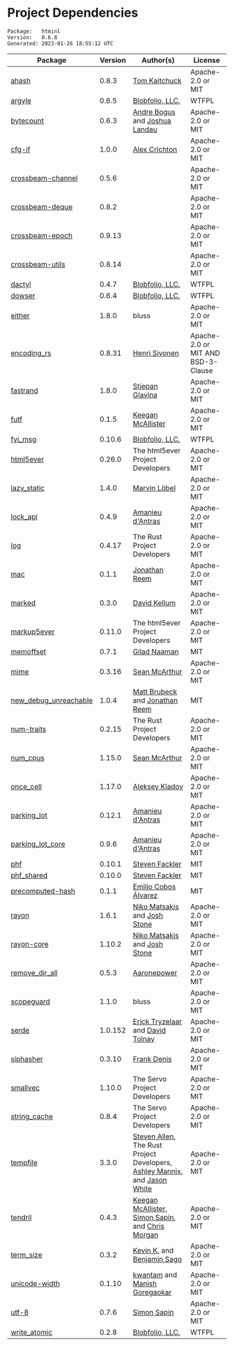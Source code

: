 # Project Dependencies
    Package:   htminl
    Version:   0.6.8
    Generated: 2023-01-26 18:55:12 UTC

| Package | Version | Author(s) | License |
| ---- | ---- | ---- | ---- |
| [ahash](https://github.com/tkaitchuck/ahash) | 0.8.3 | [Tom Kaitchuck](mailto:tom.kaitchuck@gmail.com) | Apache-2.0 or MIT |
| [argyle](https://github.com/Blobfolio/argyle) | 0.6.5 | [Blobfolio, LLC.](mailto:hello@blobfolio.com) | WTFPL |
| [bytecount](https://github.com/llogiq/bytecount) | 0.6.3 | [Andre Bogus](mailto:bogusandre@gmail.de) and [Joshua Landau](mailto:joshua@landau.ws) | Apache-2.0 or MIT |
| [cfg-if](https://github.com/alexcrichton/cfg-if) | 1.0.0 | [Alex Crichton](mailto:alex@alexcrichton.com) | Apache-2.0 or MIT |
| [crossbeam-channel](https://github.com/crossbeam-rs/crossbeam) | 0.5.6 |  | Apache-2.0 or MIT |
| [crossbeam-deque](https://github.com/crossbeam-rs/crossbeam) | 0.8.2 |  | Apache-2.0 or MIT |
| [crossbeam-epoch](https://github.com/crossbeam-rs/crossbeam) | 0.9.13 |  | Apache-2.0 or MIT |
| [crossbeam-utils](https://github.com/crossbeam-rs/crossbeam) | 0.8.14 |  | Apache-2.0 or MIT |
| [dactyl](https://github.com/Blobfolio/dactyl) | 0.4.7 | [Blobfolio, LLC.](mailto:hello@blobfolio.com) | WTFPL |
| [dowser](https://github.com/Blobfolio/dowser) | 0.6.4 | [Blobfolio, LLC.](mailto:hello@blobfolio.com) | WTFPL |
| [either](https://github.com/bluss/either) | 1.8.0 | bluss | Apache-2.0 or MIT |
| [encoding_rs](https://github.com/hsivonen/encoding_rs) | 0.8.31 | [Henri Sivonen](mailto:hsivonen@hsivonen.fi) | Apache-2.0 or MIT AND BSD-3-Clause |
| [fastrand](https://github.com/smol-rs/fastrand) | 1.8.0 | [Stjepan Glavina](mailto:stjepang@gmail.com) | Apache-2.0 or MIT |
| [futf](https://github.com/servo/futf) | 0.1.5 | [Keegan McAllister](mailto:kmcallister@mozilla.com) | Apache-2.0 or MIT |
| [fyi_msg](https://github.com/Blobfolio/fyi) | 0.10.6 | [Blobfolio, LLC.](mailto:hello@blobfolio.com) | WTFPL |
| [html5ever](https://github.com/servo/html5ever) | 0.26.0 | The html5ever Project Developers | Apache-2.0 or MIT |
| [lazy_static](https://github.com/rust-lang-nursery/lazy-static.rs) | 1.4.0 | [Marvin Löbel](mailto:loebel.marvin@gmail.com) | Apache-2.0 or MIT |
| [lock_api](https://github.com/Amanieu/parking_lot) | 0.4.9 | [Amanieu d'Antras](mailto:amanieu@gmail.com) | Apache-2.0 or MIT |
| [log](https://github.com/rust-lang/log) | 0.4.17 | The Rust Project Developers | Apache-2.0 or MIT |
| [mac](https://github.com/reem/rust-mac.git) | 0.1.1 | [Jonathan Reem](mailto:jonathan.reem@gmail.com) | Apache-2.0 or MIT |
| [marked](https://github.com/dekellum/marked) | 0.3.0 | [David Kellum](mailto:dek-oss@gravitext.com) | Apache-2.0 or MIT |
| [markup5ever](https://github.com/servo/html5ever) | 0.11.0 | The html5ever Project Developers | Apache-2.0 or MIT |
| [memoffset](https://github.com/Gilnaa/memoffset) | 0.7.1 | [Gilad Naaman](mailto:gilad.naaman@gmail.com) | MIT |
| [mime](https://github.com/hyperium/mime) | 0.3.16 | [Sean McArthur](mailto:sean@seanmonstar.com) | Apache-2.0 or MIT |
| [new_debug_unreachable](https://github.com/mbrubeck/rust-debug-unreachable) | 1.0.4 | [Matt Brubeck](mailto:mbrubeck@limpet.net) and [Jonathan Reem](mailto:jonathan.reem@gmail.com) | MIT |
| [num-traits](https://github.com/rust-num/num-traits) | 0.2.15 | The Rust Project Developers | Apache-2.0 or MIT |
| [num_cpus](https://github.com/seanmonstar/num_cpus) | 1.15.0 | [Sean McArthur](mailto:sean@seanmonstar.com) | Apache-2.0 or MIT |
| [once_cell](https://github.com/matklad/once_cell) | 1.17.0 | [Aleksey Kladov](mailto:aleksey.kladov@gmail.com) | Apache-2.0 or MIT |
| [parking_lot](https://github.com/Amanieu/parking_lot) | 0.12.1 | [Amanieu d'Antras](mailto:amanieu@gmail.com) | Apache-2.0 or MIT |
| [parking_lot_core](https://github.com/Amanieu/parking_lot) | 0.9.6 | [Amanieu d'Antras](mailto:amanieu@gmail.com) | Apache-2.0 or MIT |
| [phf](https://github.com/sfackler/rust-phf) | 0.10.1 | [Steven Fackler](mailto:sfackler@gmail.com) | MIT |
| [phf_shared](https://github.com/sfackler/rust-phf) | 0.10.0 | [Steven Fackler](mailto:sfackler@gmail.com) | MIT |
| [precomputed-hash](https://github.com/emilio/precomputed-hash) | 0.1.1 | [Emilio Cobos Álvarez](mailto:emilio@crisal.io) | MIT |
| [rayon](https://github.com/rayon-rs/rayon) | 1.6.1 | [Niko Matsakis](mailto:niko@alum.mit.edu) and [Josh Stone](mailto:cuviper@gmail.com) | Apache-2.0 or MIT |
| [rayon-core](https://github.com/rayon-rs/rayon) | 1.10.2 | [Niko Matsakis](mailto:niko@alum.mit.edu) and [Josh Stone](mailto:cuviper@gmail.com) | Apache-2.0 or MIT |
| [remove_dir_all](https://github.com/XAMPPRocky/remove_dir_all.git) | 0.5.3 | [Aaronepower](mailto:theaaronepower@gmail.com) | Apache-2.0 or MIT |
| [scopeguard](https://github.com/bluss/scopeguard) | 1.1.0 | bluss | Apache-2.0 or MIT |
| [serde](https://github.com/serde-rs/serde) | 1.0.152 | [Erick Tryzelaar](mailto:erick.tryzelaar@gmail.com) and [David Tolnay](mailto:dtolnay@gmail.com) | Apache-2.0 or MIT |
| [siphasher](https://github.com/jedisct1/rust-siphash) | 0.3.10 | [Frank Denis](mailto:github@pureftpd.org) | Apache-2.0 or MIT |
| [smallvec](https://github.com/servo/rust-smallvec) | 1.10.0 | The Servo Project Developers | Apache-2.0 or MIT |
| [string_cache](https://github.com/servo/string-cache) | 0.8.4 | The Servo Project Developers | Apache-2.0 or MIT |
| [tempfile](https://github.com/Stebalien/tempfile) | 3.3.0 | [Steven Allen](mailto:steven@stebalien.com), The Rust Project Developers, [Ashley Mannix](mailto:ashleymannix@live.com.au), and [Jason White](mailto:jasonaw0@gmail.com) | Apache-2.0 or MIT |
| [tendril](https://github.com/servo/tendril) | 0.4.3 | [Keegan McAllister](mailto:mcallister.keegan@gmail.com), [Simon Sapin](mailto:simon.sapin@exyr.org), and [Chris Morgan](mailto:me@chrismorgan.info) | Apache-2.0 or MIT |
| [term_size](https://github.com/kbknapp/term_size-rs.git) | 0.3.2 | [Kevin K.](mailto:kbknapp@gmail.com) and [Benjamin Sago](mailto:ogham@bsago.me) | Apache-2.0 or MIT |
| [unicode-width](https://github.com/unicode-rs/unicode-width) | 0.1.10 | [kwantam](mailto:kwantam@gmail.com) and [Manish Goregaokar](mailto:manishsmail@gmail.com) | Apache-2.0 or MIT |
| [utf-8](https://github.com/SimonSapin/rust-utf8) | 0.7.6 | [Simon Sapin](mailto:simon.sapin@exyr.org) | Apache-2.0 or MIT |
| [write_atomic](https://github.com/Blobfolio/write_atomic) | 0.2.8 | [Blobfolio, LLC.](mailto:hello@blobfolio.com) | WTFPL |
